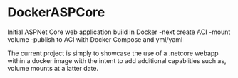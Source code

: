 # DockerASPCore
Initial ASPNet Core web application build in Docker
-next create ACI
-mount volume
-publish to ACI with Docker Compose and yml/yaml


The current project is simply to showcase the use of a .netcore webapp within a docker image with the intent to add additional capablities such as, volume mounts at a latter date.
